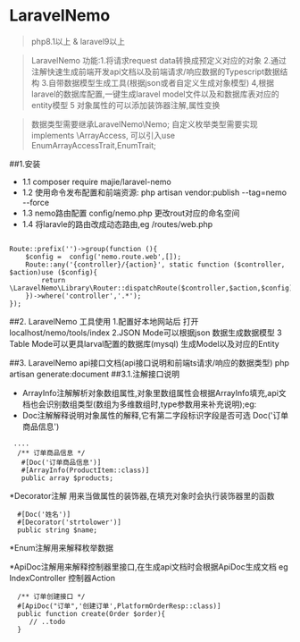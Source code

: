 # LaravelNemo

> php8.1以上 & laravel9以上

> LaravelNemo 功能:1.将请求request data转换成预定义对应的对象 
> 2.通过注解快速生成前端开发api文档以及前端请求/响应数据的Typescript数据结构 
> 3.自带数据模型生成工具(根据json或者自定义生成对象模型)
> 4,根据laravel的数据库配置,一键生成laravel model文件以及和数据库表对应的entity模型
> 5 对象属性的可以添加装饰器注解,属性变换


> 数据类型需要继承LaravelNemo\Nemo;
> 自定义枚举类型需要实现 implements \ArrayAccess, 可以引入use EnumArrayAccessTrait,EnumTrait;



##1.安装 
* 1.1 composer require majie/laravel-nemo
* 1.2 使用命令发布配置和前端资源:  php artisan  vendor:publish  --tag=nemo --force
* 1.3 nemo路由配置 config/nemo.php 更改rout对应的命名空间
* 1.4 将laravle的路由改成动态路由,eg /routes/web.php
```

Route::prefix('')->group(function (){
    $config =  config('nemo.route.web',[]);
    Route::any('{controller}/{action}', static function ($controller, $action)use ($config){
        return \LaravelNemo\Library\Router::dispatchRoute($controller,$action,$config);
    })->where('controller','.*');
});
```


##2. LaravelNemo 工具使用
1.配置好本地网站后 打开localhost/nemo/tools/index
2.JSON Mode可以根据json 数据生成数据模型
3 Table Mode可以更具larval配置的数据库(mysql) 生成Model以及对应的Entity

##3. LaravelNemo api接口文档(api接口说明和前端ts请求/响应的数据类型)
php artisan generate:document
##3.1.注解接口说明
 * ArrayInfo注解解析对象数组属性,对象里数组属性会根据ArrayInfo填充,api文档也会识别数组类型(数组为多维数组时,type参数用来补充说明);eg:
 * Doc注解解释说明对象属性的解释,它有第二字段标识字段是否可选 Doc('订单商品信息') 
 ```
  ....
   /** 订单商品信息 */
    #[Doc('订单商品信息')]
    #[ArrayInfo(ProductItem::class)]
    public array $products;
 
 ```
  *Decorator注解 用来当做属性的装饰器,在填充对象时会执行装饰器里的函数
  ```
    #[Doc('姓名')]
    #[Decorator('strtolower')]
    public string $name;
  ```
  
  *Enum注解用来解释枚举数据

 
 *ApiDoc注解用来解释控制器里接口,在生成api文档时会根据ApiDoc生成文档  eg IndexController 控制器Action 
  ``` TestController.php
    /** 订单创建接口 */
    #[ApiDoc("订单",'创建订单',PlatformOrderResp::class)]
    public function create(Order $order){
       // ..todo
    }
 ```
 






 







